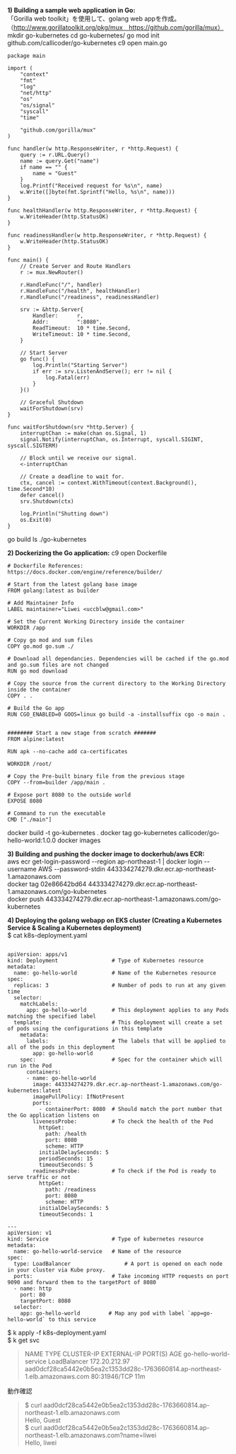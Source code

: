 **1) Building a sample web application in Go:**   
  「Gorilla web toolkit」を使用して、golang web appを作成。（http://www.gorillatoolkit.org/pkg/mux　https://github.com/gorilla/mux）
  mkdir go-kubernetes
  cd go-kubernetes/
  go mod init github.com/callicoder/go-kubernetes
  c9 open main.go

```
package main

import (
	"context"
	"fmt"
	"log"
	"net/http"
	"os"
	"os/signal"
	"syscall"
	"time"

	"github.com/gorilla/mux"
)

func handler(w http.ResponseWriter, r *http.Request) {
	query := r.URL.Query()
	name := query.Get("name")
	if name == "" {
		name = "Guest"
	}
	log.Printf("Received request for %s\n", name)
	w.Write([]byte(fmt.Sprintf("Hello, %s\n", name)))
}

func healthHandler(w http.ResponseWriter, r *http.Request) {
	w.WriteHeader(http.StatusOK)
}

func readinessHandler(w http.ResponseWriter, r *http.Request) {
	w.WriteHeader(http.StatusOK)
}

func main() {
	// Create Server and Route Handlers
	r := mux.NewRouter()

	r.HandleFunc("/", handler)
	r.HandleFunc("/health", healthHandler)
	r.HandleFunc("/readiness", readinessHandler)

	srv := &http.Server{
		Handler:      r,
		Addr:         ":8080",
		ReadTimeout:  10 * time.Second,
		WriteTimeout: 10 * time.Second,
	}

	// Start Server
	go func() {
		log.Println("Starting Server")
		if err := srv.ListenAndServe(); err != nil {
			log.Fatal(err)
		}
	}()

	// Graceful Shutdown
	waitForShutdown(srv)
}

func waitForShutdown(srv *http.Server) {
	interruptChan := make(chan os.Signal, 1)
	signal.Notify(interruptChan, os.Interrupt, syscall.SIGINT, syscall.SIGTERM)

	// Block until we receive our signal.
	<-interruptChan

	// Create a deadline to wait for.
	ctx, cancel := context.WithTimeout(context.Background(), time.Second*10)
	defer cancel()
	srv.Shutdown(ctx)

	log.Println("Shutting down")
	os.Exit(0)
}
```

  go build
  ls
  ./go-kubernetes 

 **2) Dockerizing the Go application:** 
  c9 open Dockerfile

```
# Dockerfile References: https://docs.docker.com/engine/reference/builder/

# Start from the latest golang base image
FROM golang:latest as builder

# Add Maintainer Info
LABEL maintainer="Liwei <uccblw@gmail.com>"

# Set the Current Working Directory inside the container
WORKDIR /app

# Copy go mod and sum files
COPY go.mod go.sum ./

# Download all dependancies. Dependencies will be cached if the go.mod and go.sum files are not changed
RUN go mod download

# Copy the source from the current directory to the Working Directory inside the container
COPY . .

# Build the Go app
RUN CGO_ENABLED=0 GOOS=linux go build -a -installsuffix cgo -o main .


######## Start a new stage from scratch #######
FROM alpine:latest  

RUN apk --no-cache add ca-certificates

WORKDIR /root/

# Copy the Pre-built binary file from the previous stage
COPY --from=builder /app/main .

# Expose port 8080 to the outside world
EXPOSE 8080

# Command to run the executable
CMD ["./main"] 
```

  docker build -t go-kubernetes .
  docker tag go-kubernetes callicoder/go-hello-world:1.0.0
  docker images

 **3) Building and pushing the docker image to dockerhub/aws ECR:**   
  aws ecr get-login-password --region ap-northeast-1 | docker login --username AWS --password-stdin 443334274279.dkr.ecr.ap-northeast-1.amazonaws.com  
  docker tag 02e86642bd64  443334274279.dkr.ecr.ap-northeast-1.amazonaws.com/go-kubernetes  
  docker push 443334274279.dkr.ecr.ap-northeast-1.amazonaws.com/go-kubernetes  
  

 **4) Deploying the golang webapp on EKS cluster (Creating a Kubernetes Service & Scaling a Kubernetes deployment)**   
$ cat k8s-deployment.yaml  

```

apiVersion: apps/v1
kind: Deployment                 # Type of Kubernetes resource
metadata:
  name: go-hello-world           # Name of the Kubernetes resource
spec:
  replicas: 3                    # Number of pods to run at any given time
  selector:
    matchLabels:
      app: go-hello-world        # This deployment applies to any Pods matching the specified label
  template:                      # This deployment will create a set of pods using the configurations in this template
    metadata:
      labels:                    # The labels that will be applied to all of the pods in this deployment
        app: go-hello-world 
    spec:                        # Spec for the container which will run in the Pod
      containers:
      - name: go-hello-world
        image: 443334274279.dkr.ecr.ap-northeast-1.amazonaws.com/go-kubernetes:latest
        imagePullPolicy: IfNotPresent
        ports:
          - containerPort: 8080  # Should match the port number that the Go application listens on
        livenessProbe:           # To check the health of the Pod
          httpGet:
            path: /health
            port: 8080
            scheme: HTTP
          initialDelaySeconds: 5
          periodSeconds: 15
          timeoutSeconds: 5
        readinessProbe:          # To check if the Pod is ready to serve traffic or not
          httpGet:
            path: /readiness
            port: 8080
            scheme: HTTP
          initialDelaySeconds: 5
          timeoutSeconds: 1    
          
---
apiVersion: v1
kind: Service                    # Type of kubernetes resource
metadata:
  name: go-hello-world-service   # Name of the resource
spec:
  type: LoadBalancer                 # A port is opened on each node in your cluster via Kube proxy.
  ports:                         # Take incoming HTTP requests on port 9090 and forward them to the targetPort of 8080
  - name: http
    port: 80
    targetPort: 8080
  selector:
    app: go-hello-world         # Map any pod with label `app=go-hello-world` to this service
```


$ k apply -f k8s-deployment.yaml  
$ k get svc  
> NAME                     TYPE           CLUSTER-IP      EXTERNAL-IP                                                                    PORT(S)        AGE
> go-hello-world-service   LoadBalancer   172.20.212.97   aad0dcf28ca5442e0b5ea2c1353dd28c-1763660814.ap-northeast-1.elb.amazonaws.com   80:31946/TCP   11m

動作確認  
>  $ curl aad0dcf28ca5442e0b5ea2c1353dd28c-1763660814.ap-northeast-1.elb.amazonaws.com  
> Hello, Guest  
>  $ curl aad0dcf28ca5442e0b5ea2c1353dd28c-1763660814.ap-northeast-1.elb.amazonaws.com?name=liwei  
> Hello, liwei


